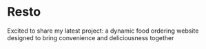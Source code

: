 # Resto
Excited to share my latest project: a dynamic food ordering website designed to bring convenience and deliciousness together
